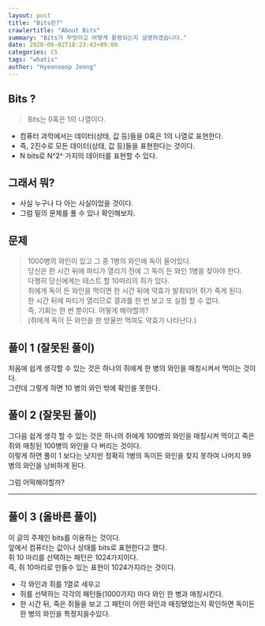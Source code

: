 ```yaml
---
layout: post
title: "Bits란?"
crawlertitle: "About Bits"
summary: "Bits가 무엇이고 어떻게 활용되는지 설명하겠습니다."
date: 2020-06-02T18:23:43+09:00
categories: CS
tags: "whatis"
author: "Hyeonseop Jeong"
---
```

## Bits ?

> Bits는 0혹은 1의 나열이다.

- 컴퓨터 과학에서는 데이터(상태, 값 등)들을 0혹은 1의 나열로 표현한다.
- 즉, 2진수로 모든 데이터(상태, 값 등)들을 표현한다는 것이다.
- N bits로 N^2^ 가지의 데이터를 표현할 수 있다.

## 그래서 뭐?
- 사실 누구나 다 아는 사실이었을 것이다.
- 그럼 밑의 문제를 풀 수 있나 확인해보자.

## 문제
> 1000병의 와인이 있고 그 중 1병의 와인에 독이 들어있다.  
당신은 한 시간 뒤에 파티가 열리기 전에 그 독이 든 와인 1병을 찾아야 한다.  
다행히 당신에게는 테스트 할 10마리의 쥐가 있다.  
쥐에게 독이 든 와인을 먹이면 한 시간 뒤에 약효가 발휘되어 쥐가 죽게 된다.  
한 시간 뒤에 파티가 열리므로 결과를 한 번 보고 또 실험 할 수 없다.  
즉, 기회는 한 번 뿐이다. 어떻게 해야할까?  
(쥐에게 독이 든 와인을 한 방울만 먹여도 약효가 나타난다.)  

## 풀이 1 (잘못된 풀이)
처음에 쉽게 생각할 수 있는 것은 하나의 쥐에게 한 병의 와인을 매칭시켜서 먹이는 것이다.  
그런데 그렇게 하면 10 병의 와인 밖에 확인을 못한다.

## 풀이 2 (잘못된 풀이)
그다음 쉽게 생각 할 수 있는 것은 하나의 쥐에게 100병의 와인을 매칭시켜 먹이고 죽은 쥐와 매칭된 100병의 와인을 다 버리는 것이다.   
이렇게 하면 풀이 1 보다는 낫지만 정확히 1병의 독이든 와인을 찾지 못하여 나머지 99병의 와인을 낭비하게 된다.  

그럼 어떡해야할까?

----

## 풀이 3 (올바른 풀이)
이 글의 주제인 bits를 이용하는 것이다.  
앞에서 컴퓨터는 값이나 상태를 bits로 표현한다고 했다.  
쥐 10 마리를 선택하는 패턴은 1024가지이다.  
즉, 쥐 10마리로 만들수 있는 표현이 1024가지라는 것이다.

- 각 와인과 쥐를 1열로 세우고
- 쥐를 선택하는 각각의 패턴들(1000가지) 마다 와인 한 병과 매칭시킨다.
- 한 시간 뒤, 죽은 쥐들을 보고 그 패턴이 어떤 와인과 매칭됐었는지 확인하면 독이든 한 병의 와인을 특정지을수있다.
